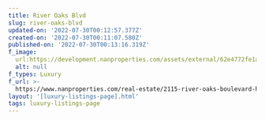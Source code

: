 ```yaml
---
title: River Oaks Blvd
slug: river-oaks-blvd
updated-on: '2022-07-30T00:12:57.377Z'
created-on: '2022-07-30T00:11:07.580Z'
published-on: '2022-07-30T00:13:16.319Z'
f_image:
  url:https://development.nanproperties.com/assets/external/62e4772fe1a61c9f42dad589_img-12016.jpeg
  alt: null
f_types: Luxury
f_url: >-
  https://www.nanproperties.com/real-estate/2115-river-oaks-boulevard-houston-tx-77019/31470244/116295641
layout: '[luxury-listings-page].html'
tags: luxury-listings-page
---
```



